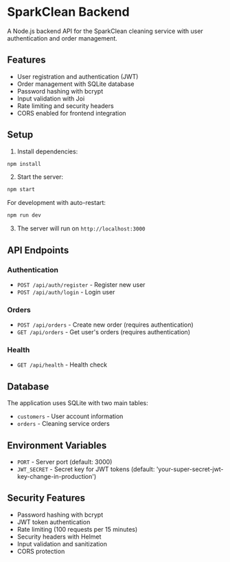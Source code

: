 # SparkClean Backend

A Node.js backend API for the SparkClean cleaning service with user authentication and order management.

## Features

- User registration and authentication (JWT)
- Order management with SQLite database
- Password hashing with bcrypt
- Input validation with Joi
- Rate limiting and security headers
- CORS enabled for frontend integration

## Setup

1. Install dependencies:
```bash
npm install
```

2. Start the server:
```bash
npm start
```

For development with auto-restart:
```bash
npm run dev
```

3. The server will run on `http://localhost:3000`

## API Endpoints

### Authentication
- `POST /api/auth/register` - Register new user
- `POST /api/auth/login` - Login user

### Orders
- `POST /api/orders` - Create new order (requires authentication)
- `GET /api/orders` - Get user's orders (requires authentication)

### Health
- `GET /api/health` - Health check

## Database

The application uses SQLite with two main tables:
- `customers` - User account information
- `orders` - Cleaning service orders

## Environment Variables

- `PORT` - Server port (default: 3000)
- `JWT_SECRET` - Secret key for JWT tokens (default: 'your-super-secret-jwt-key-change-in-production')

## Security Features

- Password hashing with bcrypt
- JWT token authentication
- Rate limiting (100 requests per 15 minutes)
- Security headers with Helmet
- Input validation and sanitization
- CORS protection
